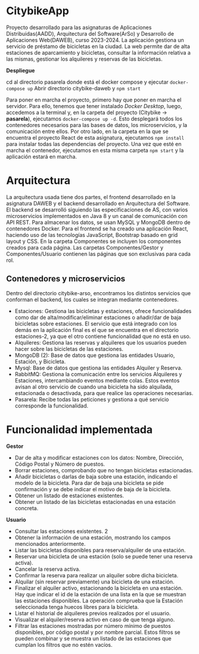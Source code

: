 # CitybikeApp

Proyecto desarrollado para las asignaturas de Aplicaciones Distribuidas(AADD), Arquitectura del Software(ArSo) y Desarrollo de Aplicaciones Web(DAWEB), curso 2023-2024. La aplicación gestiona un servicio de préstamo de bicicletas en la ciudad. La web permite dar de alta estaciones de aparcamiento y bicicletas, consultar la información relativa a las mismas, gestionar los alquileres y reservas de las bicicletas. 

**Despliegue**

cd al directorio pasarela donde está el docker compose y ejecutar `docker-compose up` 
Abrir directorio citybike-daweb y `npm start`

Para poner en marcha el proyecto, primero hay que poner en marcha el servidor. Para
ello, tenemos que tener instalado *Docker Desktop*, luego, accedemos a la terminal y, en la carpeta del proyecto (Citybike → **pasarela**),
ejecutamos `docker-compose up -d`. Esto desplegará todos los contenedores necesarios para
las bases de datos, los microservicios, y la comunicación entre ellos.
Por otro lado, en la carpeta en la que se encuentra el proyecto React de esta asignatura,
ejecutamos `npm install `para instalar todas las dependencias del proyecto. Una vez que esté
en marcha el contenedor, ejecutamos en esta misma carpeta `npm start` y la aplicación estará
en marcha.

# Arquitectura

La arquitectura usada tiene dos partes, el frontend desarrollado en la asignatura DAWEB y el
backend desarrollado en Arquitectura del Software. El backend se desarrolló siguiendo las
especificaciones de AS, con varios microservicios implementados en Java 8 y un canal de
comunicación con API REST. Para almacenar los datos, se usan MySQL y MongoDB dentro
de contenedores Docker.
Para el frontend se ha creado una aplicación React, haciendo uso de las tecnologías
JavaScript, Bootstrap basado en grid layout y CSS. En la carpeta Componentes se incluyen
los componentes creados para cada página. Las carpetas Componentes/Gestor y
Componentes/Usuario contienen las páginas que son exclusivas para cada rol.

## Contenedores y microservicios

Dentro del directorio citybike-arso, encontramos los distintos servicios que conforman el backend, los cuales se integran mediante contenedores.

* Estaciones: Gestiona las bicicletas y estaciones, ofrece funcionalidades como dar de
alta/modificar/eliminar estaciones o añadir/dar de baja bicicletas sobre estaciones. El servicio que está integrado con los demás en la aplicación final es el que se encuentra en el directorio estaciones-2, ya que el otro contiene funcionalidad que no está en uso.
* Alquileres: Gestiona las reservas y alquileres que los usuarios pueden hacer sobre las
bicicletas de las estaciones.
* MongoDB (2): Base de datos que gestiona las entidades Usuario, Estación, y
Bicicleta.
* Mysql: Base de datos que gestiona las entidades Alquiler y Reserva.
* RabbitMQ: Gestiona la comunicación entre los servicios Alquileres y Estaciones,
intercambiando eventos mediante colas. Estos eventos avisan al otro servicio de
cuando una bicicleta ha sido alquilada, estacionada o desactivada, para que realice las
operaciones necesarias.
* Pasarela: Recibe todas las peticiones y gestiona a qué servicio corresponde la
funcionalidad.


# Funcionalidad implementada

**Gestor**

* Dar de alta y modificar estaciones con los datos: Nombre, Dirección, Código Postal y
Número de puestos.
* Borrar estaciones, comprobando que no tengan bicicletas estacionadas.
* Añadir bicicletas o darlas de baja sobre una estación, indicando el modelo de la
bicicleta. Para dar de baja una bicicleta se pide confirmación y se debe indicar el
motivo de baja de la bicicleta.
* Obtener un listado de estaciones existentes.
* Obtener un listado de las bicicletas estacionadas en una estación concreta.

**Usuario**

* Consultar las estaciones existentes.
2
* Obtener la información de una estación, mostrando los campos mencionados
anteriormente.
* Listar las bicicletas disponibles para reserva/alquiler de una estación.
* Reservar una bicicleta de una estación (solo se puede tener una reserva activa).
* Cancelar la reserva activa.
* Confirmar la reserva para realizar un alquiler sobre dicha bicicleta.
* Alquilar (sin reservar previamente) una bicicleta de una estación.
* Finalizar el alquiler activo, estacionando la bicicleta en una estación. Hay que indicar
el id de la estación de una lista en la que se muestran las estaciones disponibles. La
operación comprueba que la Estación seleccionada tenga huecos libres para la
bicicleta.
* Listar el historial de alquileres previos realizados por el usuario.
* Visualizar el alquiler/reserva activo en caso de que tenga alguno.
* Filtrar las estaciones mostradas por número mínimo de puestos disponibles, por
código postal y por nombre parcial. Estos filtros se pueden combinar y se muestra un
listado de las estaciones que cumplan los filtros que no estén vacíos.
